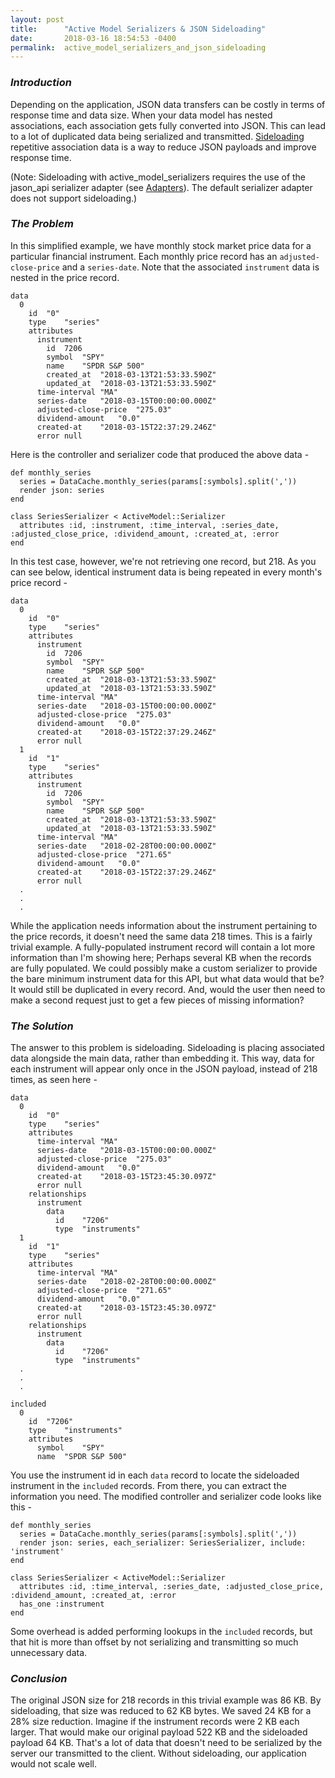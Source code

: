 ```yaml
---
layout: post
title:      "Active Model Serializers & JSON Sideloading"
date:       2018-03-16 18:54:53 -0400
permalink:  active_model_serializers_and_json_sideloading
---
```


### *Introduction*
Depending on the application, JSON data transfers can be costly in terms of response time and data size.
When your data model has nested associations, each association gets fully converted into JSON.
This can lead to a lot of duplicated data being serialized and transmitted.
[Sideloading](https://github.com/rails-api/active_model_serializers/blob/0-10-stable/docs/general/adapters.md#include-option) repetitive association data is a way to reduce JSON payloads and improve response time.

(Note: Sideloading with active_model_serializers requires the use of the jason_api serializer adapter (see [Adapters](https://github.com/rails-api/active_model_serializers/blob/0-10-stable/docs/general/adapters.md)).
The default serializer adapter does not support sideloading.)

### *The Problem*
In this simplified example, we have monthly stock market price data for a particular financial instrument.
Each monthly price record has an `adjusted-close-price` and a `series-date`.
Note that the associated `instrument` data is nested in the price record.
```
data
  0	
    id	"0"
    type	"series"
    attributes	
      instrument	
        id	7206
        symbol	"SPY"
        name	"SPDR S&P 500"
        created_at	"2018-03-13T21:53:33.590Z"
        updated_at	"2018-03-13T21:53:33.590Z"
      time-interval	"MA"
      series-date	"2018-03-15T00:00:00.000Z"
      adjusted-close-price	"275.03"
      dividend-amount	"0.0"
      created-at	"2018-03-15T22:37:29.246Z"
      error	null
```
Here is the controller and serializer code that produced the above data -
```
def monthly_series
  series = DataCache.monthly_series(params[:symbols].split(','))
  render json: series
end

class SeriesSerializer < ActiveModel::Serializer
  attributes :id, :instrument, :time_interval, :series_date, :adjusted_close_price, :dividend_amount, :created_at, :error
end
```
In this test case, however, we're not retrieving one record, but 218. As you can see below, identical instrument data is being repeated in every month's price record -
```
data
  0	
    id	"0"
    type	"series"
    attributes	
      instrument	
        id	7206
        symbol	"SPY"
        name	"SPDR S&P 500"
        created_at	"2018-03-13T21:53:33.590Z"
        updated_at	"2018-03-13T21:53:33.590Z"
      time-interval	"MA"
      series-date	"2018-03-15T00:00:00.000Z"
      adjusted-close-price	"275.03"
      dividend-amount	"0.0"
      created-at	"2018-03-15T22:37:29.246Z"
      error	null
  1	
    id	"1"
    type	"series"
    attributes	
      instrument	
        id	7206
        symbol	"SPY"
        name	"SPDR S&P 500"
        created_at	"2018-03-13T21:53:33.590Z"
        updated_at	"2018-03-13T21:53:33.590Z"
      time-interval	"MA"
      series-date	"2018-02-28T00:00:00.000Z"
      adjusted-close-price	"271.65"
      dividend-amount	"0.0"
      created-at	"2018-03-15T22:37:29.246Z"
      error	null
  .
  .
  .
```
While the application needs information about the instrument pertaining to the price records, it doesn't need the same data 218 times.
This is a fairly trivial example.
A fully-populated instrument record will contain a lot more information than I'm showing here;
Perhaps several KB when the records are fully populated.
We could possibly make a custom serializer to provide the bare minimum instrument data for this API, but what data would that be? It would still be duplicated in every record. And, would the user then need to make a second request just to get a few pieces of missing information?

### *The Solution*
The answer to this problem is sideloading.
Sideloading is placing associated data alongside the main data, rather than embedding it.
This way, data for each instrument will appear only once in the JSON payload, instead of 218 times, as seen here -
```
data
  0	
    id	"0"
    type	"series"
    attributes	
      time-interval	"MA"
      series-date	"2018-03-15T00:00:00.000Z"
      adjusted-close-price	"275.03"
      dividend-amount	"0.0"
      created-at	"2018-03-15T23:45:30.097Z"
      error	null
    relationships	
      instrument	
        data	
          id	"7206"
          type	"instruments"
  1	
    id	"1"
    type	"series"
    attributes	
      time-interval	"MA"
      series-date	"2018-02-28T00:00:00.000Z"
      adjusted-close-price	"271.65"
      dividend-amount	"0.0"
      created-at	"2018-03-15T23:45:30.097Z"
      error	null
    relationships	
      instrument	
        data	
          id	"7206"
          type	"instruments"
  .
  .
  .
	
included
  0	
    id	"7206"
    type	"instruments"
    attributes	
      symbol	"SPY"
      name	"SPDR S&P 500"
```
You use the instrument id in each `data` record to locate the sideloaded instrument in the `included` records.
From there, you can extract the information you need.
The modified controller and serializer code looks like this -
```
def monthly_series
  series = DataCache.monthly_series(params[:symbols].split(','))
  render json: series, each_serializer: SeriesSerializer, include: 'instrument'
end
    
class SeriesSerializer < ActiveModel::Serializer
  attributes :id, :time_interval, :series_date, :adjusted_close_price, :dividend_amount, :created_at, :error
  has_one :instrument
end
```
Some overhead is added performing lookups in the `included` records, but that hit is more than offset by not serializing and transmitting so much unnecessary data.

### *Conclusion*
The original JSON size for 218 records in this trivial example was 86 KB.
By sideloading, that size was reduced to 62 KB bytes.
We saved 24 KB for a 28% size reduction.
Imagine if the instrument records were 2 KB each larger.
That would make our original payload 522 KB and the sideloaded payload 64 KB.
That's a lot of data that doesn't need to be serialized by the server our transmitted to the client.
Without sideloading, our application would not scale well.
